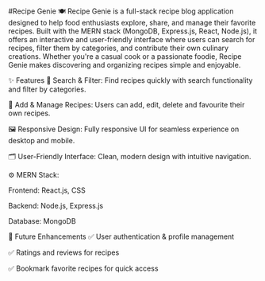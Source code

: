 #Recipe Genie 🍽️
Recipe Genie is a full-stack recipe blog application designed to help food enthusiasts explore, share, and manage their favorite recipes. Built with the MERN stack (MongoDB, Express.js, React, Node.js), it offers an interactive and user-friendly interface where users can search for recipes, filter them by categories, and contribute their own culinary creations. Whether you're a casual cook or a passionate foodie, Recipe Genie makes discovering and organizing recipes simple and enjoyable.

✨ Features
🔎 Search & Filter: Find recipes quickly with search functionality and filter by categories.

📝 Add & Manage Recipes: Users can add, edit, delete and favourite their own recipes.

🖼️ Responsive Design: Fully responsive UI for seamless experience on desktop and mobile.

🗂️ User-Friendly Interface: Clean, modern design with intuitive navigation.

⚙️ MERN Stack:

Frontend: React.js, CSS

Backend: Node.js, Express.js

Database: MongoDB

📌 Future Enhancements
✅ User authentication & profile management

✅ Ratings and reviews for recipes

✅ Bookmark favorite recipes for quick access
